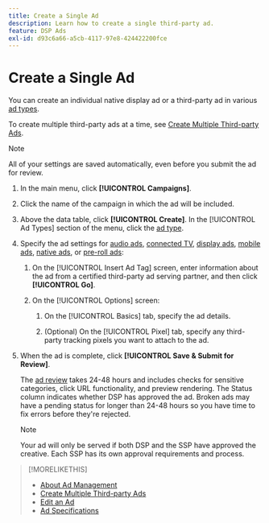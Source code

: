 ```yaml
---
title: Create a Single Ad
description: Learn how to create a single third-party ad.
feature: DSP Ads
exl-id: d93c6a66-a5cb-4117-97e8-424422200fce
---
```

# Create a Single Ad

You can create an individual native display ad or a third-party ad in various [ad types](ad-types.md).

To create multiple third-party ads at a time, see [Create Multiple Third-party Ads](ad-create-multiple.md).

>[!NOTE]
>
>All of your settings are saved automatically, even before you submit the ad for review.

1. In the main menu, click **[!UICONTROL Campaigns]**.

1. Click the name of the campaign in which the ad will be included.

1. Above the data table, click **[!UICONTROL Create]**. In the [!UICONTROL Ad Types] section of the menu, click the [ad type](ad-types.md).

1. Specify the ad settings for [audio ads](ad-settings-audio.md), [connected TV](ad-settings-connected-tv.md), [display ads](ad-settings-display.md), [mobile ads](ad-settings-mobile.md), [native ads](ad-settings-native.md), or [pre-roll ads](ad-settings-pre-roll.md):

    1. On the [!UICONTROL Insert Ad Tag] screen, enter information about the ad from a certified third-party ad serving partner, and then click **[!UICONTROL Go]**.

    1. On the [!UICONTROL Options] screen:

        1. On the [!UICONTROL Basics] tab, specify the ad details.

        1. (Optional) On the [!UICONTROL Pixel] tab, specify any third-party tracking pixels you want to attach to the ad.

1. When the ad is complete, click **[!UICONTROL Save & Submit for Review]**.

   The [ad review](ad-about.md) takes 24-48 hours and includes checks for sensitive categories, click URL functionality, and preview rendering. The Status column indicates whether DSP has approved the ad. Broken ads may have a pending status for longer than 24-48 hours so you have time to fix errors before they're rejected.

   >[!NOTE]
   >
   >Your ad will only be served if both DSP and the SSP have approved the creative. Each SSP has its own approval requirements and process.

>[!MORELIKETHIS]
>
>* [About Ad Management](ad-about.md)
>* [Create Multiple Third-party Ads](ad-create-multiple.md)
>* [Edit an Ad](ad-edit.md)
>* [Ad Specifications](/help/dsp/assets/ad-specs.pdf)
